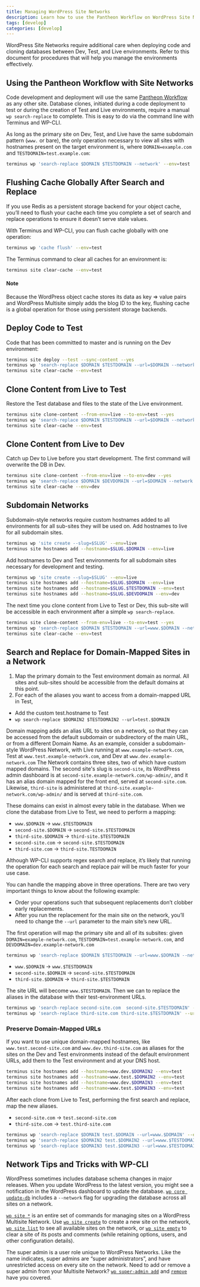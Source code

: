 ```yaml
---
title: Managing WordPress Site Networks
description: Learn how to use the Pantheon Workflow on WordPress Site Networks.
tags: [develop]
categories: [develop]
---
```

WordPress Site Networks require additional care when deploying code and cloning databases between Dev, Test, and Live environments. Refer to this document for procedures that will help you manage the environments effectively.

## Using the Pantheon Workflow with Site Networks

Code development and deployment will use the same [Pantheon Workflow](/docs/pantheon-workflow) as any other site. Database clones, initiated during a code deployment to test or during the creation of Test and Live environments, require a manual `wp search-replace` to complete. This is easy to do via the command line with Terminus and WP-CLI.

As long as the primary site on Dev, Test, and Live have the same subdomain pattern (`www.` or bare), the only operation necessary to view all sites with hostnames present on the target environment is, where `DOMAIN=example.com` and `TESTDOMAIN=test.example.com`:
```bash
terminus wp 'search-replace $DOMAIN $TESTDOMAIN --network' --env=test
```
## Flushing Cache Globally After Search and Replace

If you use Redis as a persistent storage backend for your object cache, you’ll need to flush your cache each time you complete a set of search and replace operations to ensure it doesn’t serve stale values.

With Terminus and WP-CLI, you can flush cache globally with one operation:

```bash
terminus wp 'cache flush' --env=test
```
The Terminus command to clear all caches for an environment is:
```bash
terminus site clear-cache --env=test
```

<div class="alert alert-info" role="alert">
<h4>Note</h4>
Because the WordPress object cache stores its data as key => value pairs and WordPress Multisite simply adds the blog ID to the key, flushing cache is a global operation for those using persistent storage backends. </div>


## Deploy Code to Test

Code that has been committed to master and is running on the Dev environment:
```bash
terminus site deploy --test --sync-content --yes
terminus wp 'search-replace $DOMAIN $TESTDOMAIN --url=$DOMAIN --network' --env=test
terminus site clear-cache --env=test
```
## Clone Content from Live to Test
Restore the Test database and files to the state of the Live environment.
```bash
terminus site clone-content --from-env=live --to-env=test --yes
terminus wp 'search-replace $DOMAIN $TESTDOMAIN --url=$DOMAIN --network' --env=test
terminus site clear-cache --env=test
```

## Clone Content from Live to Dev
Catch up Dev to Live before you start development. The first command will overwrite the DB in Dev.
```bash
terminus site clone-content --from-env=live --to-env=dev --yes
terminus wp 'search-replace $DOMAIN $DEVDOMAIN --url=$DOMAIN --network' --env=dev
terminus site clear-cache --env=dev
```

## Subdomain Networks

Subdomain-style networks require custom hostnames added to all environments for all sub-sites they will be used on. Add hostnames to live for all subdomain sites.

```bash
terminus wp 'site create --slug=$SLUG' --env=live
terminus site hostnames add --hostname=$SLUG.$DOMAIN --env=live
```
Add hostnames to Dev and Test environments for all subdomain sites necessary for development and testing.  
```bash
terminus wp 'site create --slug=$SLUG' --env=live
terminus site hostnames add --hostname=$SLUG.$DOMAIN --env=live
terminus site hostnames add --hostname=$SLUG.$TESTDOMAIN --env=test
terminus site hostnames add --hostname=$SLUG.$DEVDOMAIN --env=dev
```
The next time you clone content from Live to Test or Dev, this sub-site will be accessible in each environment after a simple `wp search-replace`.

```bash
terminus site clone-content --from-env=live --to-env=test --yes
terminus wp 'search-replace $DOMAIN $TESTDOMAIN --url=www.$DOMAIN --network' --env=test
terminus site clear-cache --env=test
```

## Search and Replace for Domain-Mapped Sites in a Network

1. Map the primary domain to the Test environment domain as normal. All sites and sub-sites should be accessible from the default domains at this point.
2. For each of the aliases you want to access from a domain-mapped URL in Test,
 - Add the custom test.hostname to Test
 - `wp search-replace $DOMAIN2 $TESTDOMAIN2 --url=test.$DOMAIN`

Domain mapping adds an alias URL to sites on a network, so that they can be accessed from the default subdomain or subdirectory of the main URL, or from a different Domain Name. As an example, consider a subdomain-style WordPress Network, with Live running at `www.example-network.com`, Test at `www.test.example-network.com`, and Dev at `www.dev.example-network.com` The Network contains three sites, two of which have custom mapped domains. The second site's slug is `second-site`,  its WordPress admin dashboard is at `second-site.example-network.com/wp-admin/`, and it has an alias domain mapped for the front end, served at `second-site.com`. Likewise,  `third-site` is administered at `third-site.example-network.com/wp-admin/` and is served at `third-site.com`.

These domains can exist in almost every table in the database. When we clone the database from Live to  Test, we need to perform a mapping:

- `www.$DOMAIN` -> `www.$TESTDOMAIN`
- `second-site.$DOMAIN` -> `second-site.$TESTDOMAIN`
- `third-site.$DOMAIN` -> `third-site.$TESTDOMAIN`
- `second-site.com` -> `second-site.$TESTDOMAIN`
- `third-site.com` -> `third-site.TESTDOMAIN`

Although WP-CLI supports regex search and replace, it’s likely that running the operation for each search and replace pair will be much faster for your use case.

You can handle the mapping above in three operations. There are two very important things to know about the following example:

- Order your operations such that subsequent replacements don’t clobber early replacements.
- After you run the replacement for the main site on the network, you’ll need to change the `--url` parameter to the main site’s new URL.

The first operation will map the primary site and all of its subsites:
given `DOMAIN=example-network.com`, `TESTDOMAIN=test.example-network.com`, and `DEVDOMAIN=dev.example-network.com`
```bash
terminus wp 'search-replace $DOMAIN $TESTDOMAIN --url=www.$DOMAIN --network' --env=test
```
- `www.$DOMAIN` -> `www.$TESTDOMAIN`
- `second-site.$DOMAIN` -> `second-site.$TESTDOMAIN`
- `third-site.$DOMAIN` -> `third-site.$TESTDOMAIN`

The site URL will become `www.$TESTDOMAIN`.
Then we can to replace the aliases in the database with their test-environment URLs.
```bash
terminus wp 'search-replace second-site.com  second-site.$TESTDOMAIN' --url=www.$TESTDOMAIN --network --env=test
terminus wp 'search-replace third-site.com third-site.$TESTDOMAIN' --url=twww.$TESTDOMAIN --network --env=test
```
### Preserve Domain-Mapped URLs

If you want to use unique domain-mapped hostnames, like `www.test.second-site.com` and `www.dev.third-site.com` as aliases for the sites on the Dev and Test environments instead of the default environment URLs, add them to the Test environment and at your DNS host.
```bash
terminus site hostnames add --hostname=www.dev.$DOMAIN2 --env=test
terminus site hostnames add --hostname=www.test.$DOMAIN2 --env=test
terminus site hostnames add --hostname=www.dev.$DOMAIN3 --env=test
terminus site hostnames add --hostname=www.test.$DOMAIN3 --env=test
```
After each clone from Live to Test, performing the first search and replace, map the new aliases.
- `second-site.com` -> `test.second-site.com`
- `third-site.com` -> `test.third-site.com`
```bash
terminus wp 'search-replace $DOMAIN test.$DOMAIN --url=www.$DOMAIN' --env=test
terminus wp 'search-replace $DOMAIN2 test.$DOMAIN2 --url=www.$TESTDOMAIN' --env=test
terminus wp 'search-replace $DOMAIN3 test.$DOMAIN3 --url=www.$TESTDOMAIN' --env=test
```

## Network Tips and Tricks with WP-CLI

WordPress sometimes includes database schema changes in major releases. When you update WordPress to the latest version, you might see a notification in the WordPress dashboard to update the database. [`wp core update-db`](http://wp-cli.org/commands/core/update-db/) includes a `--network` flag for upgrading the database across all sites on a network.

[`wp site *`](http://wp-cli.org/commands/site/) is an entire set of commands for managing sites on a WordPress Multisite Network. Use [`wp site create`](http://wp-cli.org/commands/site/create/) to create a new site on the network, [`wp site list`](http://wp-cli.org/commands/site/list/) to see all available sites on the network, or [`wp site empty`](http://wp-cli.org/commands/site/empty/) to clear a site of its posts and comments (while retaining options, users, and other configuration details).

The super admin is a user role unique to WordPress Networks. Like the name indicates, super admins are “super administrators”, and have unrestricted access on every site on the network. Need to add or remove a super admin from your Multisite Network? [`wp super-admin add`](http://wp-cli.org/commands/super-admin/add/) and [`remove`](http://wp-cli.org/commands/super-admin/remove/) have you covered.

